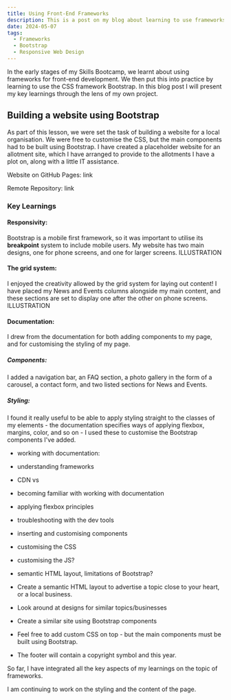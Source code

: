 ```yaml
---
title: Using Front-End Frameworks
description: This is a post on my blog about learning to use frameworks in web development.
date: 2024-05-07
tags:
  - Frameworks
  - Bootstrap
  - Responsive Web Design
---
```


In the early stages of my Skills Bootcamp, we learnt about using frameworks for front-end development. We then put this into practice by learning to use the CSS framework Bootstrap. In this blog post I will present my key learnings through the lens of my own project.

<h2>Building a website using Bootstrap</h2>

As part of this lesson, we were set the task of building a website for a local organisation. We were free to customise the CSS, but the main components had to be built using Bootstrap. I have created a placeholder website for an allotment site, which I have arranged to provide to the allotments I have a plot on, along with a little IT assistance. 

Website on GitHub Pages: link

Remote Repository: link

<h3>Key Learnings</h3>

<h4><b>Responsivity:</b></h4> Bootstrap is a mobile first framework, so it was important to utilise its <b>breakpoint</b> system to include mobile users. My website has two main designs, one for phone screens, and one for larger screens.
ILLUSTRATION

<h4><b>The grid system:</b></h4> I enjoyed the creativity allowed by the grid system for laying out content! I have placed my News and Events columns alongside my main content, and these sections are set to display one after the other on phone screens.
ILLUSTRATION

<h4><b>Documentation:</b></h4> I drew from the documentation for both adding components to my page, and for customising the styling of my page.
<h5>Components:</h5> I added a navigation bar, an FAQ section, a photo gallery in the form of a carousel, a contact form, and two listed sections for News and Events.
<h5>Styling:</h5> I found it really useful to be able to apply styling straight to the classes of my elements - the documentation specifies ways of applying flexbox, margins, color, and so on - I used these to customise the Bootstrap components I've added.

- working with documentation:
- understanding frameworks 
- CDN vs 
- becoming familiar with working with documentation
- applying flexbox principles
- troubleshooting with the dev tools
- inserting and customising components
- customising the CSS
- customising the JS?
- semantic HTML layout, limitations of Bootstrap?


- Create a semantic HTML layout to advertise a topic close to your heart, or a local business.
- Look around at designs for similar topics/businesses
- Create a similar site using Bootstrap components
- Feel free to add custom CSS on top - but the main components must be built using Bootstrap. 
- The footer will contain a copyright symbol and this year.




So far, I have integrated all the key aspects of my learnings on the topic of frameworks. 

I am continuing to work on the styling and the content of the page. 

